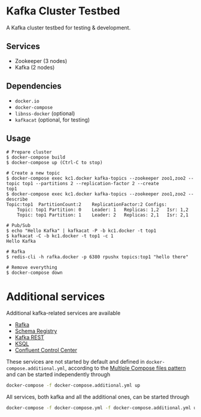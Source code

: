 # Kafka Cluster Testbed

A Kafka cluster testbed for testing & development.

Services
--------

- Zookeeper (3 nodes)
- Kafka (2 nodes)

Dependencies
------------

- `docker.io`
- `docker-compose`
- `libnss-docker` (optional)
- `kafkacat` (optional, for testing)

Usage
-----


```shell
# Prepare cluster
$ docker-compose build
$ docker-compose up (Ctrl-C to stop)

# Create a new topic
$ docker-compose exec kc1.docker kafka-topics --zookeeper zoo1,zoo2 --topic top1 --partitions 2 --replication-factor 2 --create
top1
$ docker-compose exec kc1.docker kafka-topics --zookeeper zoo1,zoo2 --describe
Topic:top1	PartitionCount:2	ReplicationFactor:2	Configs:
	Topic: top1	Partition: 0	Leader: 1	Replicas: 1,2	Isr: 1,2
	Topic: top1	Partition: 1	Leader: 2	Replicas: 2,1	Isr: 2,1

# Pub/Sub
$ echo "Hello Kafka" | kafkacat -P -b kc1.docker -t top1
$ kafkacat -C -b kc1.docker -t top1 -c 1
Hello Kafka

# Rafka
$ redis-cli -h rafka.docker -p 6380 rpushx topics:top1 "hello there"

# Remove everything
$ docker-compose down
```

# Additional services

Additional kafka-related services are available

* [Rafka](https://github.com/skroutz/rafka)
* [Schema Registry](https://github.com/confluentinc/schema-registry)
* [Kafka REST](https://github.com/confluentinc/kafka-rest)
* [KSQL](https://github.com/confluentinc/ksql)
* [Confluent Control Center](https://docs.confluent.io/current/control-center/docs/index.html)

These services are not started by default and defined in `docker-compose.additional.yml`, according to the
[Multiple Compose files pattern](https://docs.docker.com/compose/extends/#multiple-compose-files)
and can be started independently through

```sh
docker-compose -f docker-compose.additional.yml up
```

All services, both kafka and all the additional ones, can be started through

```sh
docker-compose -f docker-compose.yml -f docker-compose.additional.yml up
```
